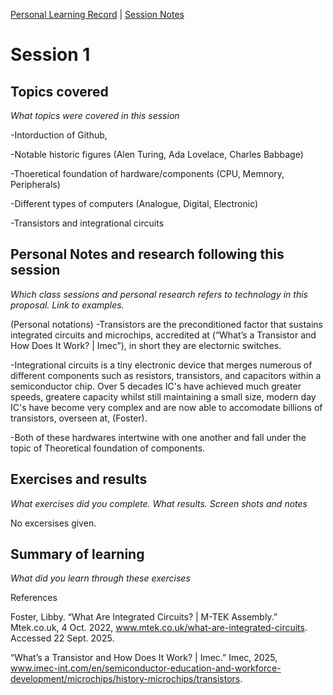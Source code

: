[Personal Learning Record](../../personal_learning_record/personal_learning_record.md) | [Session Notes](../sessions/README.md) 

# Session 1

## Topics covered
*What topics were covered in this session*

 -Intorduction of Github,  
 
 -Notable historic figures (Alen Turing, Ada Lovelace, Charles Babbage)

 -Thoeretical foundation of hardware/components (CPU, Memnory, Peripherals)

 -Different types of computers (Analogue, Digital, Electronic)
 
 -Transistors and integrational circuits


## Personal Notes and research following this session
*Which class sessions and personal research refers to technology in this proposal. Link to examples.*

(Personal notations)
-Transistors are the preconditioned factor that sustains integrated circuits and microchips, accredited at (“What’s a Transistor and How Does It Work? | Imec”), 
in short they are electornic switches.

-Integrational circuits is a tiny electronic device that merges numerous of different components such as resistors, transistors, and capacitors within a semiconductor chip. Over 5 decades IC's have achieved much greater speeds, greatere capacity whilst still maintaining a small size, modern day IC's have become very complex and are now able to accomodate billions of transistors, overseen at, (Foster).

-Both of these hardwares intertwine with one another and fall under the topic of Theoretical foundation of components.

## Exercises and results
*What exercises did you complete. What results. Screen shots and notes*

No excersises given.


## Summary of learning
*What did you learn through these exercises*


References 

Foster, Libby. “What Are Integrated Circuits? | M-TEK Assembly.” Mtek.co.uk, 4 Oct. 2022, www.mtek.co.uk/what-are-integrated-circuits. Accessed 22 Sept. 2025.

“What’s a Transistor and How Does It Work? | Imec.” Imec, 2025, www.imec-int.com/en/semiconductor-education-and-workforce-development/microchips/history-microchips/transistors.
